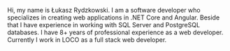 Hi, my name is Łukasz Rydzkowski. I am a software developer who specializes in creating web applications in .NET Core and Angular.
Beside that I have experience in working with SQL Server and PostgreSQL databases. I have 8+ years of professional experience as a web developer. 
Currently I work in LOCO as a full stack web developer.
